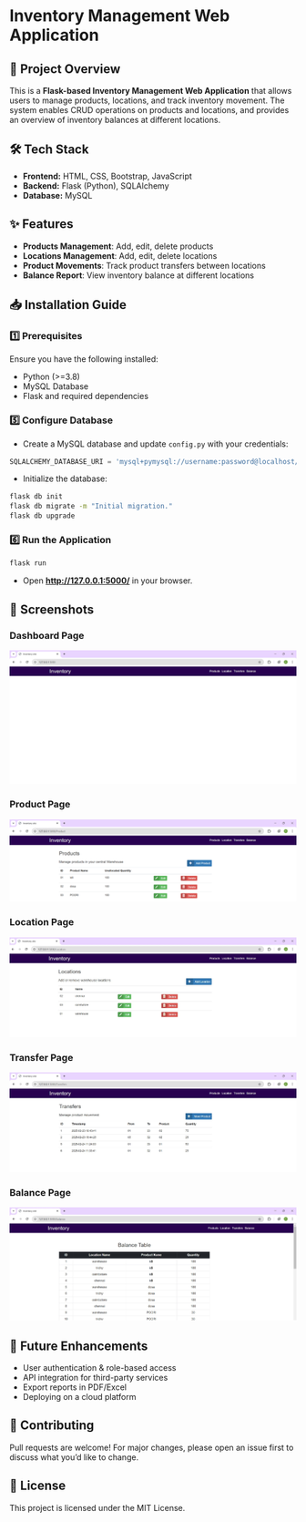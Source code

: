 # Inventory Management Web Application

## 📌 Project Overview
This is a **Flask-based Inventory Management Web Application** that allows users to manage products, locations, and track inventory movement. The system enables CRUD operations on products and locations, and provides an overview of inventory balances at different locations.

## 🛠️ Tech Stack
- **Frontend:** HTML, CSS, Bootstrap, JavaScript
- **Backend:** Flask (Python), SQLAlchemy
- **Database:** MySQL


## ✨ Features
- **Products Management**: Add, edit, delete products
- **Locations Management**: Add, edit, delete locations
- **Product Movements**: Track product transfers between locations
- **Balance Report**: View inventory balance at different locations


## 📥 Installation Guide
### 1️⃣ Prerequisites
Ensure you have the following installed:
- Python (>=3.8)
- MySQL Database
- Flask and required dependencies








### 5️⃣ Configure Database
- Create a MySQL database and update `config.py` with your credentials:
```python
SQLALCHEMY_DATABASE_URI = 'mysql+pymysql://username:password@localhost/inventory_db'
```
- Initialize the database:
```bash
flask db init
flask db migrate -m "Initial migration."
flask db upgrade
```

### 6️⃣ Run the Application
```bash
flask run
```
- Open **http://127.0.0.1:5000/** in your browser.

## 📸 Screenshots
### Dashboard Page
![Dashboard Page](./flaskinventory/static/./screenshots/dashboard.jpg)



### Product Page
![Product page](./flaskinventory/static/screenshots/products.png)


### Location Page

![Location page](./flaskinventory/static/screenshots/./location.jpg)

### Transfer Page

![Transfer page](./flaskinventory/static/screenshots/Transfers.jpg)


### Balance Page
![balance page](./flaskinventory/static/screenshots/balance.jpg)










## 🚀 Future Enhancements
- User authentication & role-based access
- API integration for third-party services
- Export reports in PDF/Excel
- Deploying on a cloud platform

## 🤝 Contributing
Pull requests are welcome! For major changes, please open an issue first to discuss what you’d like to change.

## 📜 License
This project is licensed under the MIT License.



